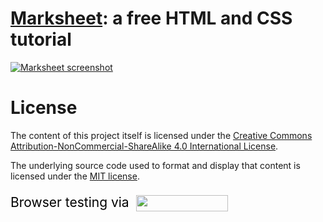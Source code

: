 # [Marksheet](https://marksheet.io): a free HTML and CSS tutorial

[![Marksheet screenshot](https://raw.github.com/jgthms/marksheet/master/images/marksheet-free-html-css-tutorial.png)](https://marksheet.io)

# License

The content of this project itself is licensed under the [Creative Commons Attribution-NonCommercial-ShareAlike 4.0 International License](https://creativecommons.org/licenses/by-nc-sa/4.0/).

The underlying source code used to format and display that content is licensed under the [MIT license](https://opensource.org/licenses/mit-license.php).

<p style="font-size:21px; color:black; ">Browser testing via <a href="https://www.lambdatest.com/" target="_blank"><img src="https://www.lambdatest.com/support/img/logo.svg" style="vertical-align: middle;margin-left:5px" width="147" height="26" /></a></p>
